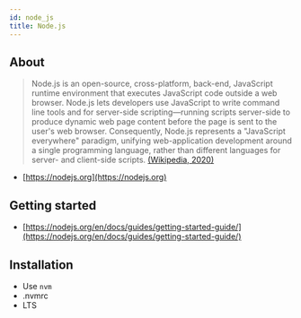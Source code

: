 ```yaml
---
id: node_js
title: Node.js
---
```


## About
> Node.js is an open-source, cross-platform, back-end, JavaScript runtime environment that executes JavaScript code outside a web browser. Node.js lets developers use JavaScript to write command line tools and for server-side scripting—running scripts server-side to produce dynamic web page content before the page is sent to the user's web browser. Consequently, Node.js represents a "JavaScript everywhere" paradigm, unifying web-application development around a single programming language, rather than different languages for server- and client-side scripts.
> [(Wikipedia, 2020)](https://en.wikipedia.org/wiki/Node.js)

- [https://nodejs.org](https://nodejs.org)

## Getting started
- [https://nodejs.org/en/docs/guides/getting-started-guide/](https://nodejs.org/en/docs/guides/getting-started-guide/)

## Installation

- Use `nvm`
- .nvmrc
- LTS
